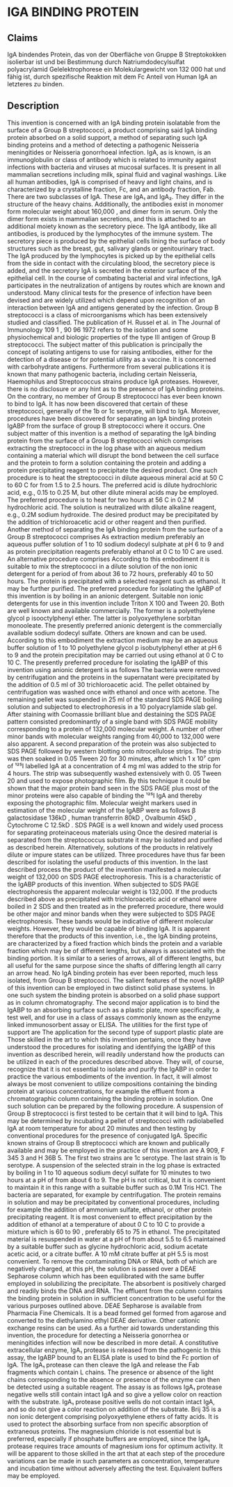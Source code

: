 # IGA BINDING PROTEIN

## Claims
IgA bindendes Protein, das von der Oberfläche von Gruppe B Streptokokken isolierbar ist und bei Bestimmung durch Natriumdodecylsulfat polyacrylamid Gelelektrophorese ein Molekulargewicht von 132 000 hat und fähig ist, durch spezifische Reaktion mit dem Fc Anteil von Human IgA an letzteres zu binden.

## Description
This invention is concerned with an IgA binding protein isolatable from the surface of a Group B streptococci, a product comprising said IgA binding protein absorbed on a solid support, a method of separating such IgA binding proteins and a method of detecting a pathogenic Neisseria meningitides or Neisseria gonorrhoeal infection. IgA, as is known, is an immunoglobulin or class of antibody which is related to immunity against infections with bacteria and viruses at mucosal surfaces. It is present in all mammalian secretions including milk, spinal fluid and vaginal washings. Like all human antibodies, IgA is comprised of heavy and light chains, and is characterized by a crystalline fraction, Fc, and an antibody fraction, Fab. There are two subclasses of IgA. These are IgA₁ and IgA₂. They differ in the structure of the heavy chains. Additionally, the antibodies exist in monomer form molecular weight about 160,000 , and dimer form in serum. Only the dimer form exists in mammalian secretions, and this is attached to an additional moiety known as the secretory piece. The IgA antibody, like all antibodies, is produced by the lymphocytes of the immune system. The secretory piece is produced by the epithelial cells lining the surface of body structures such as the breast, gut, salivary glands or genitourinary tract. The IgA produced by the lymphocytes is picked up by the epithelial cells from the side in contact with the circulating blood, the secretory piece is added, and the secretory IgA is secreted in the exterior surface of the epithelial cell. In the course of combating bacterial and viral infections, IgA participates in the neutralization of antigens by routes which are known and understood. Many clinical tests for the presence of infection have been devised and are widely utilized which depend upon recognition of an interaction between IgA and antigens generated by the infection. Group B streptococci is a class of microorganisms which has been extensively studied and classified. The publication of H. Russel et al. in The Journal of Immunology 109 1 , 90 96 1972 refers to the isolation and some physiochemical and biologic properties of the type III antigen of Group B streptococci. The subject matter of this publication is principally the concept of isolating antigens to use for raising antibodies, either for the detection of a disease or for potential utility as a vaccine. It is concerned with carbohydrate antigens. Furthermore from several publications it is known that many pathogenic bacteria, including certain Neisseria, Haemophilus and Streptococcus strains produce IgA proteases. However, there is no disclosure or any hint as to the presence of IgA binding proteins. On the contrary, no member of Group B streptococci has ever been known to bind to IgA. It has now been discovered that certain of these streptococci, generally of the 1b or 1c serotype, will bind to IgA. Moreover, procedures have been discovered for separating an IgA binding protein IgABP from the surface of group B streptococci where it occurs. One subject matter of this invention is a method of separating the IgA binding protein from the surface of a Group B streptococci which comprises extracting the streptococci in the log phase with an aqueous medium containing a material which will disrupt the bond between the cell surface and the protein to form a solution containing the protein and adding a protein precipitating reagent to precipitate the desired product. One such procedure is to heat the streptococci in dilute aqueous mineral acid at 50 C to 60 C for from 1.5 to 2.5 hours. The preferred acid is dilute hydrochloric acid, e.g., 0.15 to 0.25 M, but other dilute mineral acids may be employed. The preferred procedure is to heat for two hours at 56 C in 0.2 M hydrochloric acid. The solution is neutralized with dilute alkaline reagent, e.g., 0.2M sodium hydroxide. The desired product may be precipitated by the addition of trichloroacetic acid or other reagent and then purified. Another method of separating the IgA binding protein from the surface of a Group B streptococci comprises As extraction medium preferably an aqueous puffer solution of 1 to 10 sodium dodecyl sulphate at pH 6 to 9 and as protein precipitation reagents preferably ethanol at 0 C to 10 C are used. An alternative procedure comprises According to this embodiment it is suitable to mix the streptococci in a dilute solution of the non ionic detergent for a period of from about 36 to 72 hours, preferably 40 to 50 hours. The protein is precipitated with a selected reagent such as ethanol. It may be further purified. The preferred procedure for isolating the IgABP of this invention is by boiling in an anionic detergent. Suitable non ionic detergents for use in this invention include Triton X 100 and Tween 20. Both are well known and available commercially. The former is a polyethylene glycol p isooctylphenyl ether. The latter is polyoxyethylene sorbitan monooleate. The presently preferred anionic detergent is the commercially available sodium dodecyl sulfate. Others are known and can be used. According to this embodiment the extraction medium may be an aqueous buffer solution of 1 to 10 polyethylene glycol p isobutylphenyl ether at pH 6 to 9 and the protein precipitation may be carried out using ethanol at 0 C to 10 C. The presently preferred procedure for isolating the IgABP of this invention using anionic detergent is as follows The bacteria were removed by centrifugation and the proteins in the supernatant were precipitated by the addition of 0.5 ml of 30 trichloroacetic acid. The pellet obtained by centrifugation was washed once with ethanol and once with acetone. The remaining pellet was suspended in 25 ml of the standard SDS PAGE boiling solution and subjected to electrophoresis in a 10 polyacrylamide slab gel. After staining with Coomassie brilliant blue and destaining the SDS PAGE pattern consisted predominantly of a single band with SDS PAGE mobility corresponding to a protein of 132,000 molecular weight. A number of other minor bands with molecular weights ranging from 40,000 to 132,000 were also apparent. A second preparation of the protein was also subjected to SDS PAGE followed by western blotting onto nitrocellulose strips. The strip was then soaked in 0.05 Tween 20 for 30 minutes, after which 1 x 10⁷ cpm of ¹²⁵I labelled IgA at a concentration of 4 mg ml was added to the strip for 4 hours. The strip was subsequently washed extensively with 0. 05 Tween 20 and used to expose photographic film. By this technique it could be shown that the major protein band seen in the SDS PAGE plus most of the minor proteins were also capable of binding the ¹²⁵I IgA and thereby exposing the photographic film. Molecular weight markers used in estimation of the molecular weight of the IgABP were as follows β galactosidase 136kD , human transferrin 80kD , Ovalbumin 45kD , Cytochrome C 12.5kD . SDS PAGE is a well known and widely used process for separating proteinaceous materials using Once the desired material is separated from the streptococcus substrate it may be isolated and purified as described herein. Alternatively, solutions of the products in relatively dilute or impure states can be utilized. Three procedures have thus far been described for isolating the useful products of this invention. In the last described process the product of the invention manifested a molecular weight of 132,000 on SDS PAGE electrophoresis. This is a characteristic of the IgABP products of this invention. When subjected to SDS PAGE electrophoresis the apparent molecular weight is 132,000. If the products described above as precipitated with trichloroacetic acid or ethanol were boiled in 2 SDS and then treated as in the preferred procedure, there would be other major and minor bands when they were subjected to SDS PAGE electrophoresis. These bands would be indicative of different molecular weights. However, they would be capable of binding IgA. It is apparent therefore that the products of this invention, i.e., the IgA binding proteins, are characterized by a fixed fraction which binds the protein and a variable fraction which may be of different lengths, but always is associated with the binding portion. It is similar to a series of arrows, all of different lengths, but all useful for the same purpose since the shafts of differing length all carry an arrow head. No IgA binding protein has ever been reported, much less isolated, from Group B streptococci. The salient features of the novel IgABP of this invention can be employed in two distinct solid phase systems. In one such system the binding protein is absorbed on a solid phase support as in column chromatography. The second major application is to bind the IgABP to an absorbing surface such as a plastic plate, more specifically, a test well, and for use in a class of assays commonly known as the enzyme linked immunosorbent assay or ELISA. The utilities for the first type of support are The application for the second type of support plastic plate are Those skilled in the art to which this invention pertains, once they have understood the procedures for isolating and identifying the IgABP of this invention as described herein, will readily understand how the products can be utilized in each of the procedures described above. They will, of course, recognize that it is not essential to isolate and purify the IgABP in order to practice the various embodiments of the invention. In fact, it will almost always be most convenient to utilize compositions containing the binding protein at various concentrations, for example the effluent from a chromatographic column containing the binding protein in solution. One such solution can be prepared by the following procedure. A suspension of Group B streptococci is first tested to be certain that it will bind to IgA. This may be determined by incubating a pellet of streptococci with radiolabelled IgA at room temperature for about 20 minutes and then testing by conventional procedures for the presence of conjugated IgA. Specific known strains of Group B streptococci which are known and publically available and may be employed in the practice of this invention are A 909, F 345 3 and H 36B 5. The first two strains are 1c serotype. The last strain is 1b serotype. A suspension of the selected strain in the log phase is extracted by boiling in 1 to 10 aqueous sodium decyl sulfate for 10 minutes to two hours at a pH of from about 6 to 9. The pH is not critical, but it is convenient to maintain it in this range with a suitable buffer such as 0.1M Tris HC1. The bacteria are separated, for example by centrifugation. The protein remains in solution and may be precipitated by conventional procedures, including for example the addition of ammonium sulfate, ethanol, or other protein precipitating reagent. It is most convenient to effect precipitation by the addition of ethanol at a temperature of about 0 C to 10 C to provide a mixture which is 60 to 90 , preferably 65 to 75 in ethanol. The precipitated material is resuspended in water at a pH of from about 5.5 to 6.5 maintained by a suitable buffer such as glycine hydrochloric acid, sodium acetate acetic acid, or a citrate buffer. A 10 mM citrate buffer at pH 5.5 is most convenient. To remove the contaminating DNA or RNA, both of which are negatively charged, at this pH, the solution is passed over a DEAE Sepharose column which has been equilibrated with the same buffer employed in solubilizing the precipitate. The absorbent is positively charged and readily binds the DNA and RNA. The effluent from the column contains the binding protein in solution in sufficient concentration to be useful for the various purposes outlined above. DEAE Sepharose is available from Pharmacia Fine Chemicals. It is a bead formed gel formed from agarose and converted to the diethylamino ethyl DEAE derivative. Other cationic exchange resins can be used. As a further aid towards understanding this invention, the procedure for detecting a Neisseria gonorrhea or meningitides infection will now be described in more detail. A constitutive extracellular enzyme, IgA₁ protease is released from the pathogenic In this assay, the IgABP bound to an ELISA plate is used to bind the Fc portion of IgA. The IgA₁ protease can then cleave the IgA and release the Fab fragments which contain L chains. The presence or absence of the light chains corresponding to the absence or presence of the enzyme can then be detected using a suitable reagent. The assay is as follows IgA₁ protease negative wells still contain intact IgA and so give a yellow color on reaction with the substrate. IgA₁ protease positive wells do not contain intact IgA, and so do not give a color reaction on addition of the substrate. Brij 35 is a non ionic detergent comprising polyoxyethylene ethers of fatty acids. It is used to protect the absorbing surface from non specific absorption of extraneous proteins. The magnesium chloride is not essential but is preferred, especially if phosphate buffers are employed, since the IgA₁ protease requires trace amounts of magnesium ions for optimum activity. It will be apparent to those skilled in the art that at each step of the procedure variations can be made in such parameters as concentration, temperature and incubation time without adversely affecting the test. Equivalent buffers may be employed.